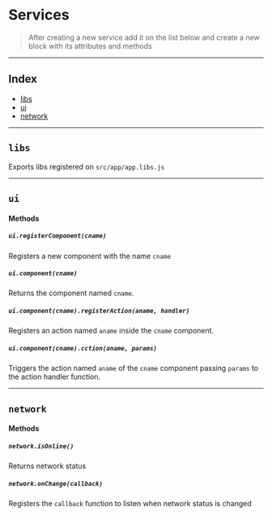 Services
========

> After creating a new service add it on the list below and create a new block with its attributes and methods

---

## Index

- [libs](#libs)
- [ui](#ui)
- [network](#network)

---

## `libs`

Exports libs registered on `src/app/app.libs.js`

---

## `ui`

#### Methods

##### `ui.registerComponent(cname)`
Registers a new component with the name `cname`

##### `ui.component(cname)`
Returns the component named `cname`.

##### `ui.component(cname).registerAction(aname, handler)`
Registers an action named `aname` inside the `cname` component.

##### `ui.component(cname).cction(aname, params)`
Triggers the action named `aname` of the `cname` component passing `params` to the action handler function.

---

## `network`

#### Methods

##### `network.isOnline()`
Returns network status

##### `network.onChange(callback)`
Registers the `callback` function to listen when network status is changed
